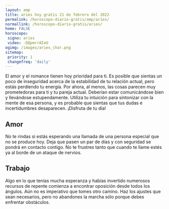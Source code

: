 ```yaml
---
layout: amp
title: aries hoy gratis 21 de febrero del 2022 
permalink: /horoscopo-diario-gratis/amp/aries/
normallink: /horoscopo-diario-gratis/aries/
home: FALSE
horoscopo:
 signo: aries
 video: -DQpmrrAIeU
ogimg: /images/aries_char.png
sitemap:
 priority: 1
 changefreq: 'daily'
---
```



El amor y el romance tienen hoy prioridad para ti. Es posible que sientas un poco de inseguridad acerca de la estabilidad de tu relación actual, pero estás perdiendo tu energía. Por ahora, al menos, las cosas parecen muy prometedoras para ti y tu pareja actual. Deberían estar comunicándose bien y llevándose estupendamente. Utiliza tu intuición para sintonizar con la mente de esa persona, y es probable que sientas que tus dudas e incertidumbres desaparecen. ¡Disfruta de tu día!

## Amor

No te rindas si estás esperando una llamada de una persona especial que no se produce hoy. Deja que pasen un par de días y con seguridad se pondrá en contacto contigo. No te frustres tanto que cuando te llame estés ya al borde de un ataque de nervios.

## Trabajo

Algo en lo que tenías mucha esperanza y habías invertido numerosos recursos de repente comienza a encontrar oposición desde todos los ángulos. Aún no es imperativo que tomes otro camino. Haz los ajustes que sean necesarios, pero no abandones la marcha sólo porque debes enfrentar obstáculos.